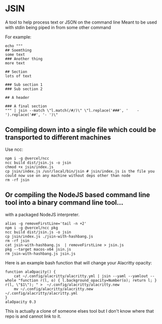 # JSIN

A tool to help process text or JSON on the command line
Meant to be used with stdin being piped in from some other command

For example:
```
echo """
## Soemthing
some text
### Another thing
more text

## Section
lots of text

### Sub section 1
### Sub section 2

## A header

### A final section
""" | jsin --match \"l.match(/#/)\" \"l.replace('###', '    - ').replace('##', '- ')\"

```


## Compiling down into a single file which could be transported to different machines
Use ncc:

```
npm i -g @vercel/ncc 
ncc build dist/jsin.js -o jsin
chmod +x jsin/index.js
cp jsin/index.js /usr/local/bin/jsin # jsin/index.js is the file you could now use on any machine without deps other than node
rm -rf jsin
```

## Or compiling the NodeJS based command line tool into a binary command line tool...
with a packaged NodeJS interpreter.

```
alias -g removeFirstLine='tail -n +2'
npm i -g @vercel/ncc pkg
ncc build dist/jsin.js -o jsin
cp jsin/index.js ./jsin-with-hashbang.js 
rm -rf jsin
cat jsin-with-hashbang.js  | removeFirstLine > jsin.js
pkg --target macos-x64 jsin.js
rm jsin-with-hashbang.js jsin.js
```


Here is an example bash function that will change your Alacritty opacity:
```
function alaOpacity() {
    cat ~/.config/alacritty/alacritty.yml | jsin --yaml --yamlout --whole "function r(l, o) { l.background_opacity=Number(o); return l; }  r(l, \"$1\"); " >  ~/.config/alacritty/alacritty.new
    mv ~/.config/alacritty/alacritty.new ~/.config/alacritty/alacritty.yml
}
alaOpacity 0.3
```




This is actually a clone of someone elses tool but I don't know where that repo is and cannot link to it.

